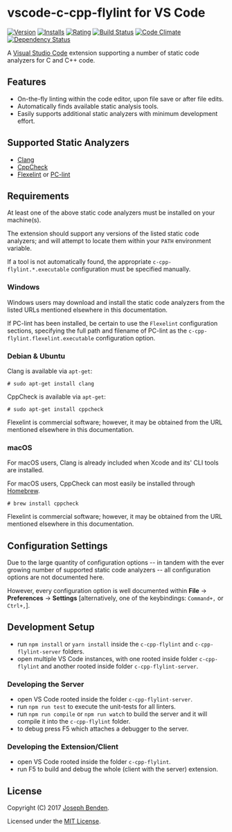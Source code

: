 # vscode-c-cpp-flylint for VS Code

[![Version](https://vsmarketplacebadge.apphb.com/version-short/jbenden.c-cpp-flylint.svg)](https://marketplace.visualstudio.com/items?itemName=jbenden.c-cpp-flylint)
[![Installs](https://vsmarketplacebadge.apphb.com/installs-short/jbenden.c-cpp-flylint.svg)](https://marketplace.visualstudio.com/items?itemName=jbenden.c-cpp-flylint)
[![Rating](https://vsmarketplacebadge.apphb.com/rating-short/jbenden.c-cpp-flylint.svg)](https://marketplace.visualstudio.com/items?itemName=jbenden.c-cpp-flylint)
[![Build Status](https://travis-ci.org/jbenden/vscode-c-cpp-flylint.svg?branch=master)](https://travis-ci.org/jbenden/vscode-c-cpp-flylint)
[![Code Climate](https://codeclimate.com/github/jbenden/vscode-c-cpp-flylint/badges/gpa.svg)](https://codeclimate.com/github/jbenden/vscode-c-cpp-flylint)
[![Dependency Status](https://gemnasium.com/badges/github.com/jbenden/vscode-c-cpp-flylint.svg)](https://gemnasium.com/github.com/jbenden/vscode-c-cpp-flylint)

A [Visual Studio Code](https://code.visualstudio.com/) extension
supporting a number of static code analyzers for C and C++ code.

## Features

* On-the-fly linting within the code editor, upon file save or after
  file edits.
* Automatically finds available static analysis tools.
* Easily supports additional static analyzers with minimum
  development effort.

## Supported Static Analyzers

* [Clang](https://clang.llvm.org/)
* [CppCheck](http://cppcheck.sourceforge.net/)
* [Flexelint](http://www.gimpel.com/html/flex.htm) or
  [PC-lint](http://www.gimpel.com/html/pcl.htm)

## Requirements

At least one of the above static code analyzers must be installed
on your machine(s).

The extension should support any versions of the listed static code
analyzers; and will attempt to locate them within your `PATH`
environment variable.

If a tool is not automatically found, the appropriate
`c-cpp-flylint.*.executable` configuration must be specified manually.

### Windows

Windows users may download and install the static code analyzers
from the listed URLs mentioned elsewhere in this documentation.

If PC-lint has been installed, be certain to use the `Flexelint`
configuration sections, specifying the full path and filename
of PC-lint as the `c-cpp-flylint.flexelint.executable`
configuration option.

### Debian & Ubuntu

Clang is available via `apt-get`:

    # sudo apt-get install clang

CppCheck is available via `apt-get`:

    # sudo apt-get install cppcheck

Flexelint is commercial software; however, it may be obtained from
the URL mentioned elsewhere in this documentation.

### macOS

For macOS users, Clang is already included when Xcode and its' CLI
tools are installed.

For macOS users, CppCheck can most easily be installed through
[Homebrew](https://brew.sh/).

    # brew install cppcheck

Flexelint is commercial software; however, it may be obtained from
the URL mentioned elsewhere in this documentation.

## Configuration Settings

Due to the large quantity of configuration options -- in tandem with the
ever growing number of supported static code analyzers -- all
configuration options are not documented here.

However, every configuration option is well documented within
**File** -> **Preferences** -> **Settings** [alternatively, one of the
keybindings: `Command+,` or `Ctrl+,`].

## Development Setup

* run `npm install` or `yarn install` inside the `c-cpp-flylint`
  and `c-cpp-flylint-server` folders.
* open multiple VS Code instances, with one rooted inside folder
  `c-cpp-flylint` and another rooted inside folder
  `c-cpp-flylint-server`.

### Developing the Server

* open VS Code rooted inside the folder `c-cpp-flylint-server`.
* run `npm run test` to execute the unit-tests for all linters.
* run `npm run compile` or `npm run watch` to build the server
  and it will compile it into the `c-cpp-flylint` folder.
* to debug press F5 which attaches a debugger to the server.

### Developing the Extension/Client

* open VS Code rooted inside the folder `c-cpp-flylint`.
* run F5 to build and debug the whole (client with the
  server) extension.

## License

Copyright (C) 2017 [Joseph Benden](mailto:joe@benden.us).

Licensed under the [MIT License](https://opensource.org/licenses/MIT).
